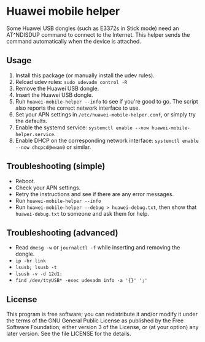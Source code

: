 # Huawei mobile helper

Some Huawei USB dongles (such as E3372s in Stick mode) need an AT^NDISDUP command to connect to the Internet. This helper sends the command automatically when the device is attached.

## Usage

1. Install this package (or manually install the udev rules).
2. Reload udev rules: `sudo udevadm control -R`
3. Remove the Huawei USB dongle.
4. Insert the Huawei USB dongle.
5. Run `huawei-mobile-helper --info` to see if you're good to go.
   The script also reports the correct network interface to use.
6. Set your APN settings in `/etc/huawei-mobile-helper.conf`, or simply try the defaults.
7. Enable the systemd service:
   `systemctl enable --now huawei-mobile-helper.service`.
8. Enable DHCP on the corresponding network interface:
   `systemctl enable --now dhcpcd@wwan0` or similar.

## Troubleshooting (simple)

* Reboot.
* Check your APN settings.
* Retry the instructions and see if there are any error messages.
* Run `huawei-mobile-helper --info`
* Run `huawei-mobile-helper --debug > huawei-debug.txt`, then show that `huawei-debug.txt` to someone and ask them for help.

## Troubleshooting (advanced)

* Read `dmesg -w` or `journalctl -f` while inserting and removing the dongle.
* `ip -br link`
* `lsusb; lsusb -t`
* `lsusb -v -d 12d1:`
* `find /dev/ttyUSB* -exec udevadm info -a '{}' ';'`

## License

This program is free software; you can redistribute it and/or modify it under the terms of the GNU General Public License as published by the Free Software Foundation; either version 3 of the License, or (at your option) any later version. See the file LICENSE for the details.
